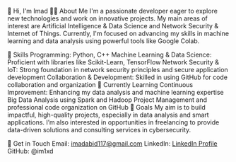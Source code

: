 👋 Hi, I'm Imad
🧑‍💻 About Me
I'm a passionate developer eager to explore new technologies and work on innovative projects. My main areas of interest are Artificial Intelligence & Data Science and Network Security & Internet of Things. Currently, I'm focused on advancing my skills in machine learning and data analysis using powerful tools like Google Colab.

🚀 Skills
Programming: Python, C++
Machine Learning & Data Science: Proficient with libraries like Scikit-Learn, TensorFlow
Network Security & IoT: Strong foundation in network security principles and secure application development
Collaboration & Development: Skilled in using GitHub for code collaboration and organization
🌱 Currently Learning
Continuous Improvement: Enhancing my data analysis and machine learning expertise
Big Data Analysis using Spark and Hadoop
Project Management and professional code organization on GitHub
🎯 Goals
My aim is to build impactful, high-quality projects, especially in data analysis and smart applications. I’m also interested in opportunities in freelancing to provide data-driven solutions and consulting services in cybersecurity.

💬 Get in Touch
Email: imadabid117@gmail.com
LinkedIn: [LinkedIn Profile](https://www.linkedin.com/in/im1d/)
GitHub: @im1xd
